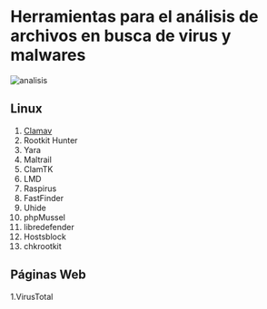 # Herramientas para el análisis de archivos en busca de virus y malwares
![analisis](https://www.redeszone.net/app/uploads-redeszone.net/2015/12/Antivirus-y-analisis-del-ordenador.png?x=634&y=309)
## Linux

  1. [Clamav](Clamav.md)
  2. Rootkit Hunter
  3. Yara
  4. Maltrail
  5. ClamTK
  6. LMD
  7. Raspirus
  8. FastFinder
  9. Uhide
  10. phpMussel
  11. libredefender
  12. Hostsblock
  13. chkrootkit

## Páginas Web

  1.VirusTotal

